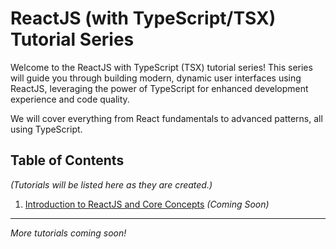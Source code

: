 # ReactJS (with TypeScript/TSX) Tutorial Series

Welcome to the ReactJS with TypeScript (TSX) tutorial series! This series will guide you through building modern, dynamic user interfaces using ReactJS, leveraging the power of TypeScript for enhanced development experience and code quality.

We will cover everything from React fundamentals to advanced patterns, all using TypeScript.

## Table of Contents

*(Tutorials will be listed here as they are created.)*

1.  [Introduction to ReactJS and Core Concepts](./01-react-introduction/README.md) *(Coming Soon)*

---

*More tutorials coming soon!*

